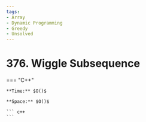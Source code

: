 ```yaml
---
tags:
- Array
- Dynamic Programming
- Greedy
- Unsolved
---
```



# 376. Wiggle Subsequence

=== "C++"

    **Time:** $O()$

    **Space:** $O()$

    ``` c++
    ```